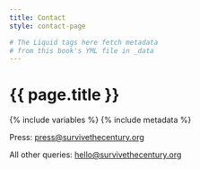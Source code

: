 ```yaml
---
title: Contact
style: contact-page

# The Liquid tags here fetch metadata 
# from this book's YML file in _data
---
```


<h1>{{ page.title }}</h1>

{% include variables %}
{% include metadata %}

Press: press@survivethecentury.org

All other queries: hello@survivethecentury.org
